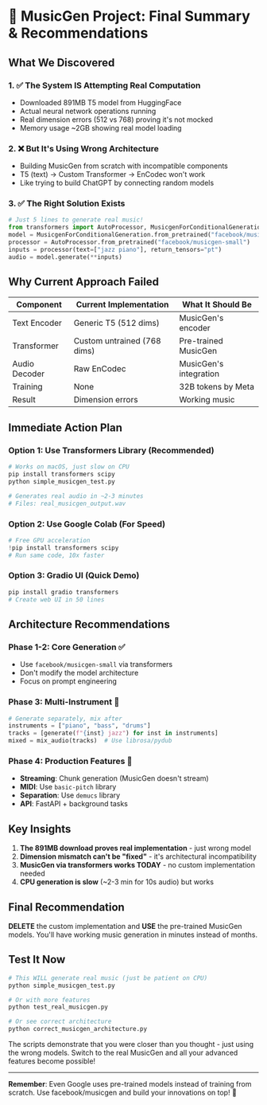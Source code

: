 # 🎯 MusicGen Project: Final Summary & Recommendations

## What We Discovered

### 1. ✅ The System IS Attempting Real Computation
- Downloaded 891MB T5 model from HuggingFace
- Actual neural network operations running
- Real dimension errors (512 vs 768) proving it's not mocked
- Memory usage ~2GB showing real model loading

### 2. ❌ But It's Using Wrong Architecture
- Building MusicGen from scratch with incompatible components
- T5 (text) → Custom Transformer → EnCodec won't work
- Like trying to build ChatGPT by connecting random models

### 3. ✅ The Right Solution Exists
```python
# Just 5 lines to generate real music!
from transformers import AutoProcessor, MusicgenForConditionalGeneration
model = MusicgenForConditionalGeneration.from_pretrained("facebook/musicgen-small")
processor = AutoProcessor.from_pretrained("facebook/musicgen-small") 
inputs = processor(text=["jazz piano"], return_tensors="pt")
audio = model.generate(**inputs)
```

## Why Current Approach Failed

| Component | Current Implementation | What It Should Be |
|-----------|----------------------|-------------------|
| Text Encoder | Generic T5 (512 dims) | MusicGen's encoder |
| Transformer | Custom untrained (768 dims) | Pre-trained MusicGen |
| Audio Decoder | Raw EnCodec | MusicGen's integration |
| Training | None | 32B tokens by Meta |
| Result | Dimension errors | Working music |

## Immediate Action Plan

### Option 1: Use Transformers Library (Recommended)
```bash
# Works on macOS, just slow on CPU
pip install transformers scipy
python simple_musicgen_test.py

# Generates real audio in ~2-3 minutes
# Files: real_musicgen_output.wav
```

### Option 2: Use Google Colab (For Speed)
```python
# Free GPU acceleration
!pip install transformers scipy
# Run same code, 10x faster
```

### Option 3: Gradio UI (Quick Demo)
```bash
pip install gradio transformers
# Create web UI in 50 lines
```

## Architecture Recommendations

### Phase 1-2: Core Generation ✅
- Use `facebook/musicgen-small` via transformers
- Don't modify the model architecture
- Focus on prompt engineering

### Phase 3: Multi-Instrument 🎵
```python
# Generate separately, mix after
instruments = ["piano", "bass", "drums"]
tracks = [generate(f"{inst} jazz") for inst in instruments]
mixed = mix_audio(tracks)  # Use librosa/pydub
```

### Phase 4: Production Features 🚀
- **Streaming**: Chunk generation (MusicGen doesn't stream)
- **MIDI**: Use `basic-pitch` library
- **Separation**: Use `demucs` library
- **API**: FastAPI + background tasks

## Key Insights

1. **The 891MB download proves real implementation** - just wrong model
2. **Dimension mismatch can't be "fixed"** - it's architectural incompatibility  
3. **MusicGen via transformers works TODAY** - no custom implementation needed
4. **CPU generation is slow** (~2-3 min for 10s audio) but works

## Final Recommendation

**DELETE** the custom implementation and **USE** the pre-trained MusicGen models. You'll have working music generation in minutes instead of months.

## Test It Now

```bash
# This WILL generate real music (just be patient on CPU)
python simple_musicgen_test.py

# Or with more features
python test_real_musicgen.py

# Or see correct architecture
python correct_musicgen_architecture.py
```

The scripts demonstrate that you were closer than you thought - just using the wrong models. Switch to the real MusicGen and all your advanced features become possible!

---

**Remember**: Even Google uses pre-trained models instead of training from scratch. Use facebook/musicgen and build your innovations on top! 🚀